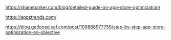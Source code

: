 https://shanebarker.com/blog/detailed-guide-on-app-store-optimization/

https://appstrends.com/

https://blog.getlooseleaf.com/post/109888977759/step-by-step-app-store-optimization-an-objective